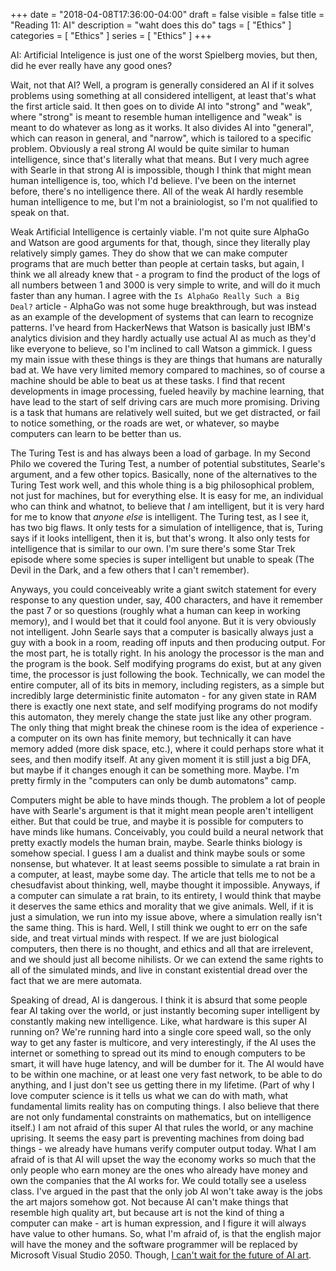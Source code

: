+++
date = "2018-04-08T17:36:00-04:00"
draft = false
visible = false
title = "Reading 11: AI"
description = "waht does this do"
tags = [ "Ethics" ]
categories = [ "Ethics" ]
series = [ "Ethics" ]
+++

AI: Artificial Inteligence is just one of the worst Spielberg movies, but then, did he ever really have any good ones?

Wait, not that AI? Well, a program is generally considered an AI if it solves problems using something at all considered intelligent, at least that's what
the first article said. It then goes on to divide AI into "strong" and "weak", where "strong" is meant to resemble human intelligence and "weak" is meant
to do whatever as long as it works. It also divides AI into "general", which can reason in general, and "narrow", which is tailored to a specific problem. Obviously
a real strong AI would be quite similar to human intelligence, since that's literally what that means. But I very much agree with Searle in that strong AI is impossible,
though I think that might mean human intelligence is, too, which I'd believe. I've been on the internet before, there's no intelligence there. All of the weak AI
hardly resemble human intelligence to me, but I'm not a brainiologist, so I'm not qualified to speak on that.

Weak Artificial Intelligence is certainly viable. I'm not quite sure AlphaGo and Watson are good arguments for that, though, since they literally play
relatively simply games. They do show that we can make computer programs that are much better than people at certain tasks, but again, I think we all already
knew that - a program to find the product of the logs of all numbers between 1 and 3000 is very simple to write, and will do it much faster than any human.
I agree with the `Is AlphaGo Really Such a Big Deal?` article - AlphaGo was not some huge breakthrough, but was instead as an example of the development of 
systems that can learn to recognize patterns. I've heard from HackerNews that Watson is basically just IBM's analytics division and they hardly actually use
actual AI as much as they'd like everyone to believe, so I'm inclined to call Watson a gimmick. I guess my main issue with these things is they are things that
humans are naturally bad at. We have very limited memory compared to machines, so of course a machine should be able to beat us at these tasks. I find that recent
developments in image processing, fueled heavily by machine learning, that have lead to the start of self driving cars are much more promising. Driving is a task
that humans are relatively well suited, but we get distracted, or fail to notice something, or the roads are wet, or whatever, so maybe computers can learn to be
better than us. 

The Turing Test is and has always been a load of garbage. In my Second Philo we covered the Turing Test, a number of potential substitutes, Searle's argument, and a 
few other topics. Basically, none of the alternatives to the Turing Test work well, and this whole thing is a big philosophical problem, not just for machines, but
for everything else. It is easy for me, an individual who can think and whatnot, to believe that _I_ am intelligent, but it is very hard for me to
know that _anyone else_ is intelligent. The Turing test, as I see it, has two big flaws. It only tests for a simulation of intelligence, that is, Turing says
if it looks intelligent, then it is, but that's wrong. It also only tests for intelligence that is similar to our own. I'm sure there's some Star Trek episode
where some species is super intelligent but unable to speak (The Devil in the Dark, and a few others that I can't remember). 

Anyways, you could conceiveably write a giant switch statement for every response to any question under, say, 400 characters, and have
it remember the past 7 or so questions (roughly what a human can keep in working memory), and I would bet that it could fool anyone. But it is very obviously
not intelligent. John Searle says that a computer is basically always just a guy with a book in a room, reading off inputs and then producing output. For the most
part, he is totally right. In his anology the processor is the man and the program is the book. Self modifying programs do exist, but at any given time, the processor
is just following the book. Technically, we can model the entire computer, all of its bits in memory, including registers, as a simple but incredibly large deterministic
finite automaton - for any given state in RAM there is exactly one next state, and self modifying programs do not modify this automaton, they merely change
the state just like any other program. The only thing that might break the chinese room is the idea of experience - a computer on its own has finite memory, but
technically it can have memory added (more disk space, etc.), where it could perhaps store what it sees, and then modify itself. At any given moment it is still just
a big DFA, but maybe if it changes enough it can be something more. Maybe. I'm pretty firmly in the "computers can only be dumb automatons" camp.

Computers might be able to have minds though. The problem a lot of people have with Searle's argument is that it might mean people aren't intelligent either. But that
could be true, and maybe it is possible for computers to have minds like humans. Conceivably, you could build a neural network that pretty exactly models the human
brain, maybe. Searle thinks biology is somehow special. I guess I am a dualist and think maybe souls or some nonsense, but whatever. It at least seems possible to
simulate a rat brain in a computer, at least, maybe some day. The article that tells me to not be a chesudfavist about thinking, well, maybe thought it impossible.
Anyways, if a computer can simulate a rat brain, to its entirety, I would think that maybe it deserves the same ethics and morality that we give animals. Well,
if it is just a simulation, we run into my issue above, where a simulation really isn't the same thing. This is hard. Well, I still think we ought to err on the
safe side, and treat virtual minds with respect. If we are just biological computers, then there is no thought, and ethics and all that are irrelevent, and we should
just all become nihilists. Or we can extend the same rights to all of the simulated minds, and live in constant existential dread over the fact that we are mere automata.

Speaking of dread, AI is dangerous. I think it is absurd that some people fear AI taking over the world, or just instantly becoming super intelligent by
constantly making new intelligence. Like, what hardware is this super AI running on? We're running hard into a single core speed wall, so the only way
to get any faster is multicore, and very interestingly, if the AI uses the internet or something to spread out its mind to enough computers to be smart, it will
have huge latency, and will be dumber for it. The AI would have to be within one machine, or at least one very fast network, to be able to do anything, and I just
don't see us getting there in my lifetime. (Part of why I love computer science is it tells us what we can do with math, what fundamental limits reality has
on computing things. I also believe that there are not only fundamental constraints on mathematics, but on intelligence itself.) I am not afraid of this super AI
that rules the world, or any machine uprising. It seems the easy part is preventing machines from doing bad things - we already have humans verify computer output today.
What I am afraid of is that AI will upset the way the economy works so much that the only people who earn money
are the ones who already have money and own the companies that the AI works for. We could totally see a useless class. I've argued in the past that the only job
AI won't take away is the jobs the art majors somehow got. Not because AI can't make things that resemble high quality art, but because art is not the kind of thing
a computer can make - art is human expression, and I figure it will always have value to other humans. So, what I'm afraid of, is that the english major will have
the money and the software programmer will be replaced by Microsoft Visual Studio 2050. 
Though, [I can't wait for the future of AI art](https://johnwesthoff.com/ideas/future_movie/).
